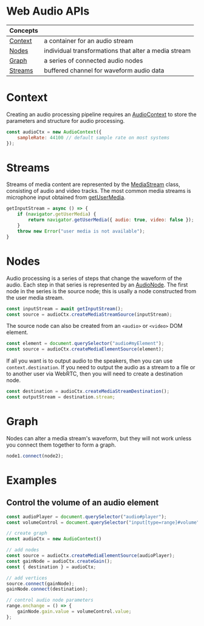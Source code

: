 # Web Audio APIs

|Concepts||
|----|----|
| [Context](#Context) | a container for an audio stream |
| [Nodes](#Nodes) | individual transformations that alter a media stream |
| [Graph](#Graph) | a series of connected audio nodes |
| [Streams](#Streams) | buffered channel for waveform audio data |

# Context
Creating an audio processing pipeline requires an [AudioContext](https://developer.mozilla.org/en-US/docs/Web/API/AudioContext) to store the parameters and structure for audio processing.

```js
const audioCtx = new AudioContext({
    sampleRate: 44100 // default sample rate on most systems
});
```

# Streams
Streams of media content are represented by the [MediaStream](https://developer.mozilla.org/en-US/docs/Web/API/MediaStream) class, consisting of audio and video tracks. The most common media streams is microphone input obtained from [getUserMedia](https://developer.mozilla.org/en-US/docs/Web/API/MediaDevices/getUserMedia).

```js
getInputStream = async () => {
    if (navigator.getUserMedia) {
        return navigator.getUserMedia({ audio: true, video: false });
    }
    throw new Error("user media is not available");
}
```

# Nodes
Audio processing is a series of steps that change the waveform of the audio. Each step in that series is represented by an [AudioNode](https://developer.mozilla.org/en-US/docs/Web/API/AudioNode). The first node in the series is the source node; this is usally a node constructed from the user media stream.

```js
const inputStream = await getInputStream();
const source = audioCtx.createMediaStreamSource(inputStream);
```

The source node can also be created from an `<audio>` or `<video>` DOM element.

```js
const element = document.querySelector("audio#myElement");
const source = audioCtx.createMediaElementSource(element);
```

If all you want is to output audio to the speakers, then you can use `context.destination`. If you need to output the audio as a stream to a file or to another user via WebRTC, then you will need to create a destination node.

```js
const destination = audioCtx.createMediaStreamDestination();
const outputStream = destination.stream;
```

# Graph
Nodes can alter a media stream's waveform, but they will not work unless you connect them together to form a graph.

```js
node1.connect(node2);
```

# Examples

## Control the volume of an audio element
```js
const audioPlayer = document.querySelector("audio#player");
const volumeControl = document.querySelector("input[type=range]#volume");

// create graph
const audioCtx = new AudioContext()

// add nodes
const source = audioCtx.createMediaElementSource(audioPlayer);
const gainNode = audioCtx.createGain();
const { destination } = audioCtx;

// add vertices
source.connect(gainNode);
gainNode.connect(destination);

// control audio node parameters
range.onchange = () => {
    gainNode.gain.value = volumeControl.value;
};
```
